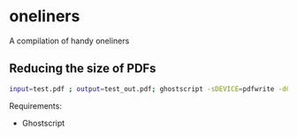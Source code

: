 # oneliners
A compilation of handy oneliners

## Reducing the size of PDFs
```bash
input=test.pdf ; output=test_out.pdf; ghostscript -sDEVICE=pdfwrite -dCompatibilityLevel=1.4 -dPDFSETTINGS=/printer -dNOPAUSE -dQUIET -dBATCH -sOutputFile=/tmp/gs_output.pdf $input && pdf2ps /tmp/gs_output.pdf - | ps2pdf - $output
```
Requirements:
- Ghostscript
